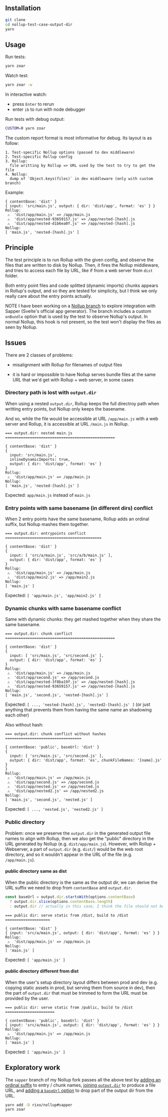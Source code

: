 ## Installation

~~~bash
git clone
cd nollup-test-case-output-dir
yarn
~~~

## Usage

Run tests:

~~~bash
yarn zoar
~~~

Watch test:

~~~bash
yarn zoar -w
~~~

In interactive watch:

- press `Enter` to rerun
- enter `ib` to run with node debugger

Run tests with debug output:

~~~bash
CUSTOM=0 yarn zoar
~~~

The custom report format is most informative for debug. Its layout is as follow:

~~~
1. Test-specific Nollup options (passed to dev middleware)
2. Test-specific Rollup config
3. Rollup:
  file writting by Rollup => URL used by the test to try to get the file
4. Nollup:
  dump of `Object.keys(files)` in dev middleware (only with custom branch)
~~~

Example:

~~~
{ contentBase: 'dist' }
{ input: 'src/main.js', output: { dir: 'dist/app', format: 'es' } }
Rollup:
 ⚠  'dist/app/main.js' => /app/main.js
 ⚠  'dist/app/nested-93659157.js' => /app/nested-[hash].js
 ⚠  'dist/app/nested-d1b6ea0f.js' => /app/nested-[hash].js
Nollup:
[ 'main.js', 'nested-[hash].js' ]
~~~

## Principle

The test principle is to run Rollup with the given config, and observe the files that are written to disk by Nollup. Then, it fires the Nollup middleware, and tries to access each file by URL, like if from a web server from `dist` folder.

Both entry point files and code splitted (dynamic imports) chunks appears in Rollup's output, and so they are tested for simplicity, but I think we only really care about the entry points actually.

NOTE I have been working on a [Nollup branch](https://github.com/rixo/nollup/tree/sapper) to explore integration with Sapper (Svelte's official app generator). The branch includes a custom `onBundle` option that is used by the test to observe Nollup's output. In normal Nollup, this hook is not present, so the test won't display the files as seen by Nollup.

## Issues

There are 2 classes of problems:

- misalignment with Rollup for filenames of output files

- it is hard or impossible to have Nollup serves bundle files at the same URL that we'd get with Rollup + web server, in some cases

### Directory path is lost with `output.dir`

When using a nested `output.dir`, Rollup keeps the full directroy path when writting entry points, but Nollup only keeps the basename.

And so, while the file would be accessible at URL `/app/main.js` with a web server and Rollup, it is accessible at URL `/main.js` in Nollup.

~~~
=== output.dir: nested main.js =================================================

{ contentBase: 'dist' }
{
  input: 'src/main.js',
  inlineDynamicImports: true,
  output: { dir: 'dist/app', format: 'es' }
}
Rollup:
 ⚠  'dist/app/main.js' => /app/main.js
Nollup:
[ 'main.js', 'nested-[hash].js' ]
~~~

Expected: `app/main.js` instead of `main.js`

### Entry points with same basename (in different dirs) conflict

When 2 entry points have the same basename, Rollup adds an ordinal suffix, but Nollup mashes them together.

~~~
=== output.dir: entrypoints conflict ===========================================

{ contentBase: 'dist' }
{
  input: [ 'src/a/main.js', 'src/a/b/main.js' ],
  output: { dir: 'dist/app', format: 'es' }
}
Rollup:
 ⚠  'dist/app/main.js' => /app/main.js
 ⚠  'dist/app/main2.js' => /app/main2.js
Nollup:
[ 'main.js' ]
~~~

Expected: `[ 'app/main.js', 'app/main2.js' ]`

### Dynamic chunks with same basename conflict

Same with dynamic chunks: they get mashed together when they share the same basename.

~~~
=== output.dir: chunk conflict =================================================

{ contentBase: 'dist' }
{
  input: [ 'src/main.js', 'src/second.js' ],
  output: { dir: 'dist/app', format: 'es' }
}
Rollup:
 ⚠  'dist/app/main.js' => /app/main.js
 ⚠  'dist/app/second.js' => /app/second.js
 ⚠  'dist/app/nested-3f8ba19f.js' => /app/nested-[hash].js
 ⚠  'dist/app/nested-93659157.js' => /app/nested-[hash].js
Nollup:
[ 'main.js', 'second.js', 'nested-[hash].js' ]
~~~

Expected: `[ ..., 'nested-[hash].js', 'nested2-[hash].js' ]` (or just anything that prevents them from having the same name an shadowing each other)

Also without hash:

~~~
=== output.dir: chunk conflict without hashes ==================================

{ contentBase: 'public', baseUrl: 'dist' }
{
  input: [ 'src/main.js', 'src/second.js' ],
  output: { dir: 'dist/app', format: 'es', chunkFileNames: '[name].js' }
}
Rollup:
 ⚠  'dist/app/main.js' => /app/main.js
 ⚠  'dist/app/second.js' => /app/second.js
 ⚠  'dist/app/nested.js' => /app/nested.js
 ⚠  'dist/app/nested2.js' => /app/nested2.js
Nollup:
[ 'main.js', 'second.js', 'nested.js' ]
~~~

Expected: `[ ..., 'nested.js', 'nested2.js' ]`

### Public directory

Problem: once we preserve the `output.dir` in the generated output file names to align with Rollup, then we also get the "public" directory in the URL generated by Nollup (e.g. `dist/app/main.js`). However, with Rollup + Webserver, a part of `output.dir` (e.g. `dist/`) would be the web root directory, and so it wouldn't appear in the URL of the file (e.g. `/app/main.js`).

#### public directory same as dist

When the public directory is the same as the output dir, we can derive the URL suffix we need to drop from `contentBase` and `output.dir`.

~~~js
const baseUrl = output.dir.startsWith(options.contentBase)
  ? output.dir.slice(options.contentBase.length)
  : output.dir // actually in this case, I think the file should not be served?
~~~

~~~
=== public dir: serve static from /dist, build to /dist ====================

{ contentBase: 'dist' }
{ input: 'src/a/main.js', output: { dir: 'dist/app', format: 'es' } }
Rollup:
 ⚠  'dist/app/main.js' => /app/main.js
Nollup:
[ 'main.js' ]
~~~

Expected: `[ 'app/main.js' ]`

#### public directory different from dist

When the user's setup directory layout differs between prod and dev (e.g. copying static assets in prod, but serving them from source in dev), then the part of `output.dir` that must be trimmed to form the URL must be provided by the user.

~~~
=== public dir: serve static from /public, build to /dist ======================

{ contentBase: 'public', baseUrl: 'dist' }
{ input: 'src/a/main.js', output: { dir: 'dist/app', format: 'es' } }
Rollup:
 ⚠  'dist/app/main.js' => /app/main.js
Nollup:
[ 'main.js' ]
~~~

Expected: `[ 'app/main.js' ]`

## Exploratory work

The `sapper` branch of my Nollup fork passes all the above test by [adding an ordinal suffix](https://github.com/rixo/nollup/blob/2b5ae215c935183d0c788296c03e47ca498b2299/lib/impl/utils.js#L23) to entry / chunk names, [joining `output.dir`](https://github.com/rixo/nollup/blob/2b5ae215c935183d0c788296c03e47ca498b2299/lib/dev-middleware.js#L100) to produce a file URL, and [adding a `baseUrl` option](https://github.com/rixo/nollup/blob/2b5ae215c935183d0c788296c03e47ca498b2299/lib/dev-middleware.js#L103) to drop part of the output dir from the URL.

~~~bash
yarn add -D rixo/nollup#sapper
yarn zoar
~~~
